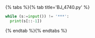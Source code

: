 {% tabs %}{% tab title='BJ_4740.py' %}

```py
while (s:=input()) != '***':
  print(s[::-1])
```

{% endtab %}{% endtabs %}
